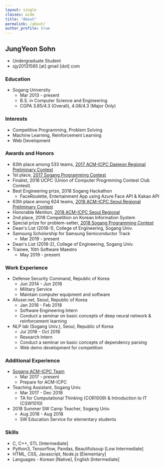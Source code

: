 ```yaml
---
layout: single
classes: wide
title: "About"
permalink: /about/
author_profile: true
---
```


## JungYeon Sohn

* Undergraduate Student
* sjy20131565 [at] gmail [dot] com

### Education

* Sogang University
    * Mar 2013 - present
    * B.S. in Computer Science and Engineering
    * CGPA 3.85/4.3 (Overall), 4.08/4.3 (Major Only)

### Interests
* Competitive Programming, Problem Solving
* Machine Learning, Reinforcement Learning
* Web Development

### Awards and Honors

* 63th place among 533 teams, [2017 ACM-ICPC Daejeon Regional Preliminary Contest](https://icpc.baylor.edu/ICPCID/5EAVXY28D1SD)
* 1st place, [2017 Sogang Programming Contest](https://www.acmicpc.net/contest/view/266)
* Finalist, 2018 UCPC (Union of Computer Progrmming Contest Club Contest)
* Best Engineering prize, 2018 Sogang Hackathon
    * FaceRoulette, Entertainment App using Azure Face API & Kakao API
* 63th place among 624 teams, [2018 ACM-ICPC Seoul Regional Preliminary Contest](https://icpc.baylor.edu/ICPCID/5EAVXY28D1SD)
* Honorable Mention, [2018 ACM-ICPC Seoul Regional](https://icpc.baylor.edu/ICPCID/5EAVXY28D1SD)
* 2nd place, 2018 Competition on Korean Information System
* Special prize for problem-setter, [2018 Sogang Programming Contest](https://www.acmicpc.net/contest/view/379)
* Dean's List (2018-1), College of Engineering, Sogang Univ.
* Samsung Scholorship for Samsung Semiconductor Track
    * Mar 2019 - present
* Dean's List (2018-2), College of Engineering, Sogang Univ.
* Trainee, 10th Software Maestro
    * May 2019 - present

### Work Experience

* Defense Security Command, Republic of Korea
    * Jun 2014 - Jun 2016
    * Military Service
    * Maintain computer equipment and software
* Alluser.net, Seoul, Republic of Korea
    * Jan 2018 - Feb 2018
    * Software Engineering Intern
    * Conduct a seminar on basic concepts of deep neural network & reinforcement learning
* NLP lab (Sogang Univ.), Seoul, Republic of Korea
    * Jul 2018 - Oct 2018
    * Research Intern
    * Conduct a seminar on basic concepts of dependency parsing
    * Web demo development for competition

### Additional Experience

* [Sogang ACM-ICPC Team](https://acm.sogang.ac.kr/)
    * Mar 2017 - present
    * Prepare for ACM-ICPC
* Teaching Assistant, Sogang Univ.
    * Mar 2017 - Dec 2018
    * TA for Computational Thinking (COR1009) & Introduction to IT (CSW1010)
* 2018 Summer SW Camp Teacher, Sogang Univ.
    * Aug 2018 - Aug 2018
    * SW Education Service for elementary students

### Skills

* C, C++, STL [Intermediate]
* Python3, Tensorflow, Pandas, Beautifulsoup [Low Intermediate]
* HTML, CSS, Javascript, Node.js [Elementary]
* Languages - Korean [Native], English [Intermediate]